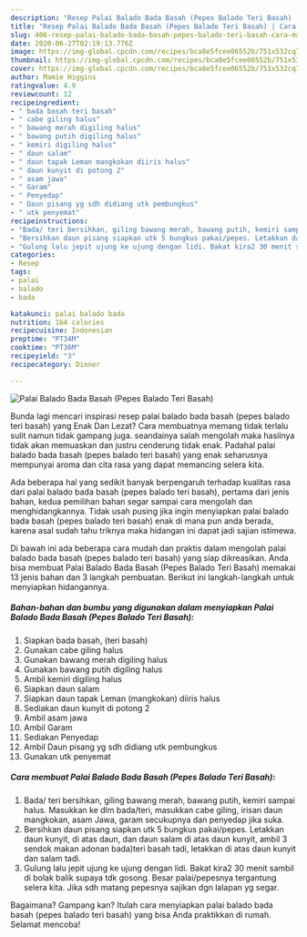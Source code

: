 ```yaml
---
description: "Resep Palai Balado Bada Basah (Pepes Balado Teri Basah) | Cara Masak Palai Balado Bada Basah (Pepes Balado Teri Basah) Yang Lezat"
title: "Resep Palai Balado Bada Basah (Pepes Balado Teri Basah) | Cara Masak Palai Balado Bada Basah (Pepes Balado Teri Basah) Yang Lezat"
slug: 406-resep-palai-balado-bada-basah-pepes-balado-teri-basah-cara-masak-palai-balado-bada-basah-pepes-balado-teri-basah-yang-lezat
date: 2020-06-27T02:19:13.776Z
image: https://img-global.cpcdn.com/recipes/bca8e5fcee06552b/751x532cq70/palai-balado-bada-basah-pepes-balado-teri-basah-foto-resep-utama.jpg
thumbnail: https://img-global.cpcdn.com/recipes/bca8e5fcee06552b/751x532cq70/palai-balado-bada-basah-pepes-balado-teri-basah-foto-resep-utama.jpg
cover: https://img-global.cpcdn.com/recipes/bca8e5fcee06552b/751x532cq70/palai-balado-bada-basah-pepes-balado-teri-basah-foto-resep-utama.jpg
author: Mamie Higgins
ratingvalue: 4.9
reviewcount: 12
recipeingredient:
- " bada basah teri basah"
- " cabe giling halus"
- " bawang merah digiling halus"
- " bawang putih digiling halus"
- " kemiri digiling halus"
- " daun salam"
- " daun tapak Leman mangkokan diiris halus"
- " daun kunyit di potong 2"
- " asam jawa"
- " Garam"
- " Penyedap"
- " Daun pisang yg sdh didiang utk pembungkus"
- " utk penyemat"
recipeinstructions:
- "Bada/ teri bersihkan, giling bawang merah, bawang putih, kemiri sampai halus. Masukkan ke dlm bada/teri, masukkan cabe giling, irisan daun mangkokan, asam Jawa, garam secukupnya dan penyedap jika suka."
- "Bersihkan daun pisang siapkan utk 5 bungkus pakai/pepes. Letakkan daun kunyit, di atas daun, dan daun salam di atas daun kunyit, ambil 3 sendok makan adonan bada)teri basah tadi, letakkan di atas daun kunyit dan salam tadi."
- "Gulung lalu jepit ujung ke ujung dengan lidi. Bakat kira2 30 menit sambil di bolak balik supaya tdk gosong. Besar palai/pepesnya tergantung selera kita. Jika sdh matang pepesnya sajikan dgn lalapan yg segar."
categories:
- Resep
tags:
- palai
- balado
- bada

katakunci: palai balado bada 
nutrition: 164 calories
recipecuisine: Indonesian
preptime: "PT34M"
cooktime: "PT36M"
recipeyield: "3"
recipecategory: Dinner

---
```



![Palai Balado Bada Basah (Pepes Balado Teri Basah)](https://img-global.cpcdn.com/recipes/bca8e5fcee06552b/751x532cq70/palai-balado-bada-basah-pepes-balado-teri-basah-foto-resep-utama.jpg)

Bunda lagi mencari inspirasi resep palai balado bada basah (pepes balado teri basah) yang Enak Dan Lezat? Cara membuatnya memang tidak terlalu sulit namun tidak gampang juga. seandainya salah mengolah maka hasilnya tidak akan memuaskan dan justru cenderung tidak enak. Padahal palai balado bada basah (pepes balado teri basah) yang enak seharusnya mempunyai aroma dan cita rasa yang dapat memancing selera kita.



Ada beberapa hal yang sedikit banyak berpengaruh terhadap kualitas rasa dari palai balado bada basah (pepes balado teri basah), pertama dari jenis bahan, kedua pemilihan bahan segar sampai cara mengolah dan menghidangkannya. Tidak usah pusing jika ingin menyiapkan palai balado bada basah (pepes balado teri basah) enak di mana pun anda berada, karena asal sudah tahu triknya maka hidangan ini dapat jadi sajian istimewa.


Di bawah ini ada beberapa cara mudah dan praktis dalam mengolah palai balado bada basah (pepes balado teri basah) yang siap dikreasikan. Anda bisa membuat Palai Balado Bada Basah (Pepes Balado Teri Basah) memakai 13 jenis bahan dan 3 langkah pembuatan. Berikut ini langkah-langkah untuk menyiapkan hidangannya.

<!--inarticleads1-->

##### Bahan-bahan dan bumbu yang digunakan dalam menyiapkan Palai Balado Bada Basah (Pepes Balado Teri Basah):

1. Siapkan  bada basah, (teri basah)
1. Gunakan  cabe giling halus
1. Gunakan  bawang merah digiling halus
1. Gunakan  bawang putih digiling halus
1. Ambil  kemiri digiling halus
1. Siapkan  daun salam
1. Siapkan  daun tapak Leman (mangkokan) diiris halus
1. Sediakan  daun kunyit di potong 2
1. Ambil  asam jawa
1. Ambil  Garam
1. Sediakan  Penyedap
1. Ambil  Daun pisang yg sdh didiang utk pembungkus
1. Gunakan  utk penyemat




<!--inarticleads2-->

##### Cara membuat Palai Balado Bada Basah (Pepes Balado Teri Basah):

1. Bada/ teri bersihkan, giling bawang merah, bawang putih, kemiri sampai halus. Masukkan ke dlm bada/teri, masukkan cabe giling, irisan daun mangkokan, asam Jawa, garam secukupnya dan penyedap jika suka.
1. Bersihkan daun pisang siapkan utk 5 bungkus pakai/pepes. Letakkan daun kunyit, di atas daun, dan daun salam di atas daun kunyit, ambil 3 sendok makan adonan bada)teri basah tadi, letakkan di atas daun kunyit dan salam tadi.
1. Gulung lalu jepit ujung ke ujung dengan lidi. Bakat kira2 30 menit sambil di bolak balik supaya tdk gosong. Besar palai/pepesnya tergantung selera kita. Jika sdh matang pepesnya sajikan dgn lalapan yg segar.




Bagaimana? Gampang kan? Itulah cara menyiapkan palai balado bada basah (pepes balado teri basah) yang bisa Anda praktikkan di rumah. Selamat mencoba!
